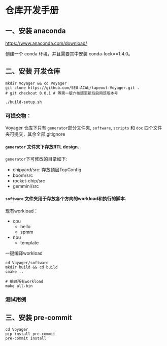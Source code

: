 # 仓库开发手册

## 一、安装 anaconda

https://www.anaconda.com/download/

创建一个 conda 环境，并且需要其中安装 conda-lock==1.4.0。

## 二、安装 开发仓库

```
mkdir Voyager && cd Voyager 
git clone https://github.com/SEU-ACAL/tapeout-Voyager.git .
# git checkout 0.0.1 # 等第一版六核版更新后启用该版本号

./build-setup.sh
```

### 可提交物：

Voyager 仓库下只有 `generator`部分文件夹, `software`, `scripts` 和 `doc` 四个文件夹可提交，其余全部.gitignore

#### `generator` 文件夹下存放RTL design.
`generator`下可修改的目录如下:
- chipyard/src: 存放顶层TopConfig
- boom/src
- rocket-chip/src
- gemmini/src

#### `software` 文件夹用于存放各个方向的workload和执行的脚本.
现有workload：
- cpu
    - hello
    - spmm
- npu 
    - template


一键编译workload
```
cd Voyager/software
mkdir build && cd build 
cmake ..

# 编译所有workload
make all-bin
```

### 测试用例



## 三、安装 pre-commit
```
cd Voyager 
pip install pre-commit
pre-commit install
```
